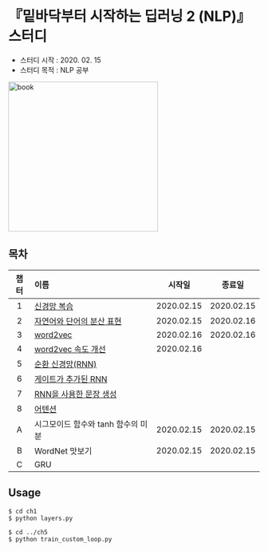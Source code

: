 # 『밑바닥부터 시작하는 딥러닝 2 (NLP)』 스터디
- 스터디 시작 : 2020. 02. 15
- 스터디 목적 : NLP 공부

<img src="https://user-images.githubusercontent.com/21326503/74503905-d2664480-4f35-11ea-9ee7-206c4f940149.jpg" width="300px" alt="book"></img><br/>


## 목차
|챕터|이름|시작일|종료일|
|:---:|:---|:---:|:---:|
|1|[신경망 복습](https://github.com/HYEZ/deep-learning-from-scratch-2/tree/master/ch1)|2020.02.15|2020.02.15|
|2|[자연어와 단어의 분산 표현](https://github.com/HYEZ/deep-learning-from-scratch-2/tree/master/ch2)|2020.02.15|2020.02.16|
|3|[word2vec](https://github.com/HYEZ/deep-learning-from-scratch-2/tree/master/ch3)|2020.02.16|2020.02.16|
|4|[word2vec 속도 개선](https://github.com/HYEZ/deep-learning-from-scratch-2/tree/master/ch4)|2020.02.16||
|5|[순환 신경망(RNN)](https://github.com/HYEZ/deep-learning-from-scratch-2/tree/master/ch5)|||
|6|[게이트가 추가된 RNN](https://github.com/HYEZ/deep-learning-from-scratch-2/tree/master/ch6)|||
|7|[RNN을 사용한 문장 생성](https://github.com/HYEZ/deep-learning-from-scratch-2/tree/master/ch7)|||
|8|[어텐션](https://github.com/HYEZ/deep-learning-from-scratch-2/tree/master/ch8)|||
|A|시그모이드 함수와 tanh 함수의 미분|2020.02.15|2020.02.15|
|B|WordNet 맛보기|2020.02.15|2020.02.15|
|C|GRU||

## Usage
```
$ cd ch1
$ python layers.py

$ cd ../ch5
$ python train_custom_loop.py
```
